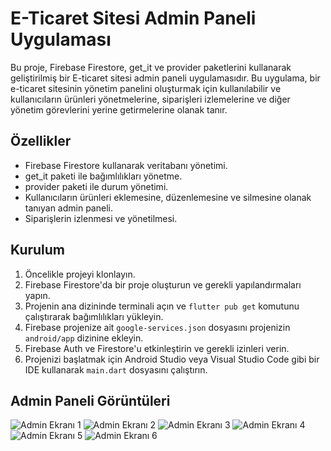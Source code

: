 # E-Ticaret Sitesi Admin Paneli Uygulaması

Bu proje, Firebase Firestore, get_it ve provider paketlerini kullanarak geliştirilmiş bir E-ticaret sitesi admin paneli uygulamasıdır. Bu uygulama, bir e-ticaret sitesinin yönetim panelini oluşturmak için kullanılabilir ve kullanıcıların ürünleri yönetmelerine, siparişleri izlemelerine ve diğer yönetim görevlerini yerine getirmelerine olanak tanır.

## Özellikler

- Firebase Firestore kullanarak veritabanı yönetimi.
- get_it paketi ile bağımlılıkları yönetme.
- provider paketi ile durum yönetimi.
- Kullanıcıların ürünleri eklemesine, düzenlemesine ve silmesine olanak tanıyan admin paneli.
- Siparişlerin izlenmesi ve yönetilmesi.

## Kurulum

1. Öncelikle projeyi klonlayın.
2. Firebase Firestore'da bir proje oluşturun ve gerekli yapılandırmaları yapın.
3. Projenin ana dizininde terminali açın ve `flutter pub get` komutunu çalıştırarak bağımlılıkları yükleyin.
4. Firebase projenize ait `google-services.json` dosyasını projenizin `android/app` dizinine ekleyin.
5. Firebase Auth ve Firestore'u etkinleştirin ve gerekli izinleri verin.
6. Projenizi başlatmak için Android Studio veya Visual Studio Code gibi bir IDE kullanarak `main.dart` dosyasını çalıştırın.

## Admin Paneli Görüntüleri

![Admin Ekranı 1](https://github.com/beklevicRidvan/E-Commerce-App-Admin-Panel/blob/main/admin_image/admin1.png?raw=true)
![Admin Ekranı 2](https://github.com/beklevicRidvan/E-Commerce-App-Admin-Panel/blob/main/admin_image/admin2.png?raw=true)
![Admin Ekranı 3](https://github.com/beklevicRidvan/E-Commerce-App-Admin-Panel/blob/main/admin_image/admin3.png?raw=true)
![Admin Ekranı 4](https://github.com/beklevicRidvan/E-Commerce-App-Admin-Panel/blob/main/admin_image/admin4.png?raw=true)
![Admin Ekranı 5](https://github.com/beklevicRidvan/E-Commerce-App-Admin-Panel/blob/main/admin_image/admin5.png?raw=true)
![Admin Ekranı 6](https://github.com/beklevicRidvan/E-Commerce-App-Admin-Panel/blob/main/admin_image/admin6.png?raw=true)
